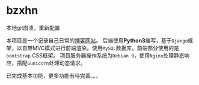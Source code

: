 # bzxhn
本地git崩溃，重新配置

本项目是一个记录自己日常的[博客网站](https://bzxhn.com/)。 后端使用**Python3**编写，基于`Django`框架，以自带MVC模式进行前端渲染。使用`MySQL`数据库。前端部分使用的是`bootstrap` CSS框架。   项目服务器操作系统为`Debian 9`，使用`Nginx`处理静态响应，搭配`Gunicorn`处理动态请求。

已完成基本功能，更多功能有待完善。。。
